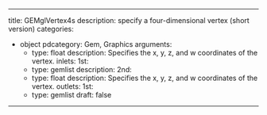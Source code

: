 
---
title: GEMglVertex4s
description: specify a four-dimensional vertex (short version)
categories:
  - object
pdcategory: Gem, Graphics
arguments:
    - type: float
      description: Specifies the x, y, z, and w coordinates of the vertex.
inlets:
  1st:
    - type: gemlist
      description:
  2nd:
    - type: float
      description: Specifies the x, y, z, and w coordinates of the vertex.
outlets:
  1st:
    - type: gemlist
draft: false
---

